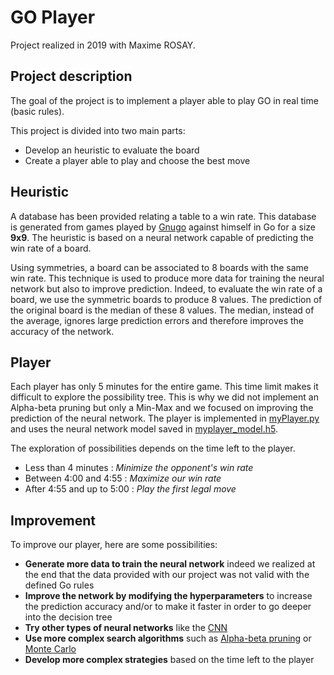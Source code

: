 # GO Player
Project realized in 2019 with Maxime ROSAY.

## Project description
The goal of the project is to implement a player able to play GO in real time (basic rules). 

This project is divided into two main parts:
* Develop an heuristic to evaluate the board
* Create a player able to play and choose the best move


## Heuristic

A database has been provided relating a table to a win rate. This database is generated from games played by [Gnugo](https://en.wikipedia.org/wiki/GNU_Go) against himself in Go for a size **9x9**. The heuristic is based on a neural network capable of predicting the win rate of a board. 

Using symmetries, a board can be associated to 8 boards with the same win rate. This technique is used to produce more data for training the neural network but also to improve prediction. Indeed, to evaluate the win rate of a board, we use the symmetric boards to produce 8 values. The prediction of the original board is the median of these 8 values. The median, instead of the average, ignores large prediction errors and therefore improves the accuracy of the network.

## Player

Each player has only 5 minutes for the entire game. This time limit makes it difficult to explore the possibility tree. This is why we did not implement an Alpha-beta pruning but only a Min-Max and we focused on improving the prediction of the neural network. The player is implemented in [myPlayer.py](GO/myPlayer.py) and uses the neural network model saved in [myplayer_model.h5](GO/myplayer_model.h5).

The exploration of possibilities depends on the time left to the player. 
- Less than 4 minutes : *Minimize the opponent's win rate*
- Between 4:00 and 4:55 : *Maximize our win rate*
- After 4:55 and up to 5:00 : *Play the first legal move*

## Improvement
To improve our player, here are some possibilities:
- **Generate more data to train the neural network** indeed we realized at the end that the data provided with our project was not valid with the defined Go rules
- **Improve the network by modifying the hyperparameters** to increase the prediction accuracy and/or to make it faster in order to go deeper into the decision tree
- **Try other types of neural networks** like the [CNN](https://en.wikipedia.org/wiki/Convolutional_neural_network)
- **Use more complex search algorithms** such as [Alpha-beta pruning](https://en.wikipedia.org/wiki/Alpha%E2%80%93beta_pruning) or [Monte Carlo](https://en.wikipedia.org/wiki/Monte_Carlo_tree_search)
- **Develop more complex strategies** based on the time left to the player
